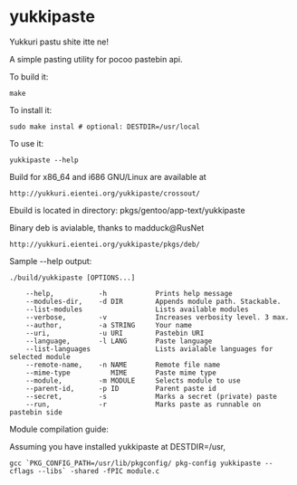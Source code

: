 yukkipaste
==========

Yukkuri pastu shite itte ne!

A simple pasting utility for pocoo pastebin api.

To build it:

    make

To install it:
   
    sudo make instal # optional: DESTDIR=/usr/local

To use it:

    yukkipaste --help

Build for x86_64 and i686 GNU/Linux are available at

    http://yukkuri.eientei.org/yukkipaste/crossout/

Ebuild is located in directory:
    pkgs/gentoo/app-text/yukkipaste

Binary deb is avialable, thanks to madduck@RusNet

    http://yukkuri.eientei.org/yukkipaste/pkgs/deb/

Sample --help output:

    ./build/yukkipaste [OPTIONS...]

        --help,           -h            Prints help message
        --modules-dir,    -d DIR        Appends module path. Stackable.
        --list-modules                  Lists available modules
        --verbose,        -v            Increases verbosity level. 3 max.
        --author,         -a STRING     Your name
        --uri,            -u URI        Pastebin URI
        --language,       -l LANG       Paste language
        --list-languages                Lists avialable languages for selected module
        --remote-name,    -n NAME       Remote file name
        --mime-type          MIME       Paste mime type
        --module,         -m MODULE     Selects module to use
        --parent-id,      -p ID         Parent paste id
        --secret,         -s            Marks a secret (private) paste
        --run,            -r            Marks paste as runnable on pastebin side



Module compilation guide:

Assuming you have installed yukkipaste at DESTDIR=/usr,

    gcc `PKG_CONFIG_PATH=/usr/lib/pkgconfig/ pkg-config yukkipaste --cflags --libs` -shared -fPIC module.c
    

